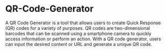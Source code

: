 # QR-Code-Generator
A QR Code Generator is a tool that allows users to create Quick Response (QR) codes for a variety of purposes. QR codes are two-dimensional barcodes that can be scanned using a smartphone camera to quickly access information or perform an action. With a QR code generator, users can input the desired content or URL and generate a unique QR code.
